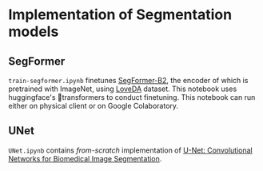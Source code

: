 # Implementation of Segmentation models

## SegFormer

`train-segformer.ipynb` finetunes [SegFormer-B2](https://huggingface.co/nvidia/mit-b2), the encoder of which is pretrained with ImageNet, using [LoveDA](https://github.com/Junjue-Wang/LoveDA) dataset.
This notebook uses huggingface's 🤗transformers to conduct finetuning.
This notebook can run either on physical client or on Google Colaboratory.

## UNet

`UNet.ipynb` contains *from-scratch* implementation of [U-Net: Convolutional Networks for Biomedical Image Segmentation](https://arxiv.org/abs/1505.04597).